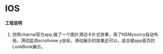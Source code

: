 # IOS
#### 工程说明
1. 仿照charnal官方app,做了一个图片滑动卡片式效果，用了NSMysonry自动布局，滑动监测scrollview y坐标，滑动展示的效果还可以，适合做app首页的LookBook展示。
